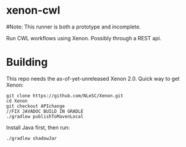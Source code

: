 # xenon-cwl

#Note: This runner is both a prototype and incomplete.

Run CWL workflows using Xenon. Possibly through a REST api.

# Building

This repo needs the as-of-yet-unreleased Xenon 2.0. Quick way to get Xenon:

    git clone https://github.com/NLeSC/Xenon.git
    cd Xenon
    git checkout APIchange
    //FIX JAVADOC BUILD IN GRADLE
    ./gradlew publishToMavenLocal

Install Java first, then run:
```
./gradlew shadowJar
```
